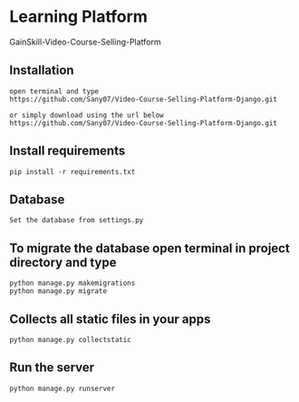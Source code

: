# Learning Platform
GainSkill-Video-Course-Selling-Platform
   
   
      
      
      
   
## Installation

```
open terminal and type
https://github.com/Sany07/Video-Course-Selling-Platform-Django.git

or simply download using the url below
https://github.com/Sany07/Video-Course-Selling-Platform-Django.git
```

## Install requirements

```
pip install -r requirements.txt
```
## Database

```
Set the database from settings.py

```

## To migrate the database open terminal in project directory and type
```
python manage.py makemigrations
python manage.py migrate
```

## Collects all static files in your apps

```
python manage.py collectstatic
```

## Run the server
```
python manage.py runserver
```

